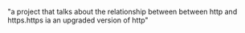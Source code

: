 "a project that talks about the relationship between between http and https.https ia an upgraded version of http"

